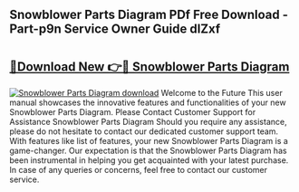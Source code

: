 ## Snowblower Parts Diagram PDf Free Download - Part-p9n Service Owner Guide dIZxf

# <h2><a href="http://dfreml.blite.top/?on=Snowblower+Parts+Diagram">🔗Download New 👉🔴 Snowblower Parts Diagram</a></h2>

[![Snowblower Parts Diagram download](https://i.imgur.com/lujVjoI.png)](http://dfreml.blite.top/?on=Snowblower+Parts+Diagram)
Welcome to the Future This user manual showcases the innovative features and functionalities of your new Snowblower Parts Diagram. Please Contact Customer Support for Assistance Snowblower Parts Diagram Should you require any assistance, please do not hesitate to contact our dedicated customer support team. With features like list of features, your new Snowblower Parts Diagram is a game-changer. Our expectation is that the Snowblower Parts Diagram has been instrumental in helping you get acquainted with your latest purchase. In case of any queries or concerns, feel free to contact our customer service.
